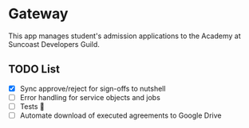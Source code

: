 # Gateway

This app manages student's admission applications to the Academy at Suncoast Developers Guild.

## TODO List

- [x] Sync approve/reject for sign-offs to nutshell
- [ ] Error handling for service objects and jobs
- [ ] Tests 😬
- [ ] Automate download of executed agreements to Google Drive
